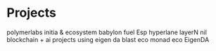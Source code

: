 # Projects
polymerlabs
initia & ecosystem
babylon
fuel
Esp
hyperlane
layerN
nil
blockchain + ai
projects using eigen da
blast eco
monad eco
EigenDA
